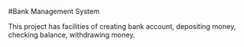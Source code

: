 #Bank Management System

This project has facilities of creating bank account, depositing money, checking balance, withdrawing money. 